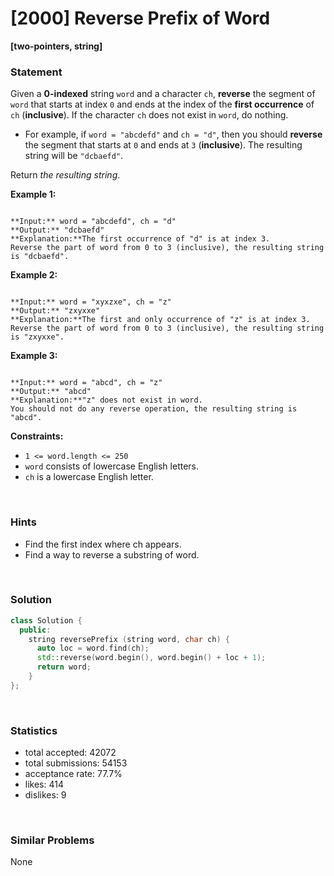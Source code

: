 # [2000] Reverse Prefix of Word

**[two-pointers, string]**

### Statement

Given a **0-indexed** string `word` and a character `ch`, **reverse** the segment of `word` that starts at index `0` and ends at the index of the **first occurrence** of `ch` (**inclusive**). If the character `ch` does not exist in `word`, do nothing.

* For example, if `word = "abcdefd"` and `ch = "d"`, then you should **reverse** the segment that starts at `0` and ends at `3` (**inclusive**). The resulting string will be `"dcbaefd"`.



Return *the resulting string*.


**Example 1:**

```

**Input:** word = "abcdefd", ch = "d"
**Output:** "dcbaefd"
**Explanation:**The first occurrence of "d" is at index 3. 
Reverse the part of word from 0 to 3 (inclusive), the resulting string is "dcbaefd".

```

**Example 2:**

```

**Input:** word = "xyxzxe", ch = "z"
**Output:** "zxyxxe"
**Explanation:**The first and only occurrence of "z" is at index 3.
Reverse the part of word from 0 to 3 (inclusive), the resulting string is "zxyxxe".

```

**Example 3:**

```

**Input:** word = "abcd", ch = "z"
**Output:** "abcd"
**Explanation:**"z" does not exist in word.
You should not do any reverse operation, the resulting string is "abcd".

```

**Constraints:**
* `1 <= word.length <= 250`
* `word` consists of lowercase English letters.
* `ch` is a lowercase English letter.


<br>

### Hints

- Find the first index where ch appears.
- Find a way to reverse a substring of word.

<br>

### Solution

```cpp
class Solution {
  public:
    string reversePrefix (string word, char ch) {
      auto loc = word.find(ch);
      std::reverse(word.begin(), word.begin() + loc + 1);
      return word;
    }
};
```

<br>

### Statistics

- total accepted: 42072
- total submissions: 54153
- acceptance rate: 77.7%
- likes: 414
- dislikes: 9

<br>

### Similar Problems

None
